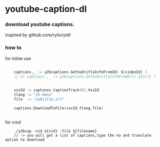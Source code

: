 # youtube-caption-dl
### download youtube captions.
inspired by github.com/rylio/ytdl

### how to 
for inline use
```go
    
    captions,_ := y2bcaptions.GetSubtitleInfoFromId( ${videoId} )
    // or captions ,_ := y2bcaptions.GetSubtitleInfoFromUrl( ${url} )
    
    
    vssId := captinos.CaptionTrack[0].VssId
    tlang := "zh-Hans"
    file  := "subtitle.srt"

    captions.DownloadToFile(vssId,tlang,file)
   
```

for cmd
```
    ./y2bcap -vid ${vid} -file ${filename}
    // -> you will get a list of captions,type the no and translate option to download
    
```